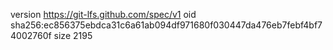 version https://git-lfs.github.com/spec/v1
oid sha256:ec856375ebdca31c6a61ab094df971680f030447da476eb7febf4bf74002760f
size 2195
